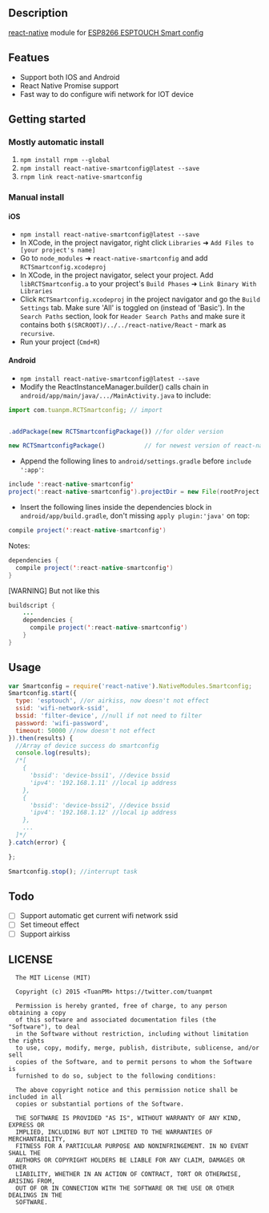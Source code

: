 

## Description

[react-native](https://github.com/facebook/react-native) module for [ESP8266 ESPTOUCH Smart config](https://github.com/EspressifApp)

## Featues
* Support both IOS and Android
* React Native Promise support
* Fast way to do configure wifi network for IOT device

## Getting started
### Mostly automatic install
1. `npm install rnpm --global`
2. `npm install react-native-smartconfig@latest --save`
3. `rnpm link react-native-smartconfig`

### Manual install
#### iOS
- `npm install react-native-smartconfig@latest --save`
-  In XCode, in the project navigator, right click `Libraries` ➜ `Add Files to [your project's name]`
- Go to `node_modules` ➜ `react-native-smartconfig` and add `RCTSmartconfig.xcodeproj`
- In XCode, in the project navigator, select your project. Add `libRCTSmartconfig.a` to your project's `Build Phases` ➜ `Link Binary With Libraries`
- Click `RCTSmartconfig.xcodeproj` in the project navigator and go the `Build Settings` tab. Make sure 'All' is toggled on (instead of 'Basic'). In the `Search Paths` section, look for `Header Search Paths` and make sure it contains both `$(SRCROOT)/../../react-native/React` - mark  as `recursive`.
- Run your project (`Cmd+R`)


#### Android

-  `npm install react-native-smartconfig@latest --save`
-   Modify the ReactInstanceManager.builder() calls chain in `android/app/main/java/.../MainActivity.java` to include:

```javascript
import com.tuanpm.RCTSmartconfig; // import


.addPackage(new RCTSmartconfigPackage()) //for older version

new RCTSmartconfigPackage()           // for newest version of react-native
```

-  Append the following lines to `android/settings.gradle` before `include ':app'`:

```java
include ':react-native-smartconfig'
project(':react-native-smartconfig').projectDir = new File(rootProject.projectDir, 	'../node_modules/react-native-smartconfig/android')
```

- Insert the following lines inside the dependencies block in `android/app/build.gradle`, don't missing `apply plugin:'java'` on top:

```java
compile project(':react-native-smartconfig')
```

Notes:

```java
dependencies {
  compile project(':react-native-smartconfig')
}
```

[WARNING]
But not like this

```java
buildscript {
    ...
    dependencies {
      compile project(':react-native-smartconfig')
    }
}
```

## Usage

```javascript
var Smartconfig = require('react-native').NativeModules.Smartconfig;
Smartconfig.start({
  type: 'esptouch', //or airkiss, now doesn't not effect
  ssid: 'wifi-network-ssid',
  bssid: 'filter-device', //null if not need to filter
  password: 'wifi-password',
  timeout: 50000 //now doesn't not effect
}).then(results) {
  //Array of device success do smartconfig
  console.log(results);
  /*[
    {
      'bssid': 'device-bssi1', //device bssid
      'ipv4': '192.168.1.11' //local ip address
    },
    {
      'bssid': 'device-bssi2', //device bssid
      'ipv4': '192.168.1.12' //local ip address
    },
    ...
  ]*/
}.catch(error) {

};

Smartconfig.stop(); //interrupt task
```

## Todo

* [ ] Support automatic get current wifi network ssid
* [ ] Set timeout effect
* [ ] Support airkiss

## LICENSE

```
  The MIT License (MIT)

  Copyright (c) 2015 <TuanPM> https://twitter.com/tuanpmt

  Permission is hereby granted, free of charge, to any person obtaining a copy
  of this software and associated documentation files (the "Software"), to deal
  in the Software without restriction, including without limitation the rights
  to use, copy, modify, merge, publish, distribute, sublicense, and/or sell
  copies of the Software, and to permit persons to whom the Software is
  furnished to do so, subject to the following conditions:

  The above copyright notice and this permission notice shall be included in all
  copies or substantial portions of the Software.

  THE SOFTWARE IS PROVIDED "AS IS", WITHOUT WARRANTY OF ANY KIND, EXPRESS OR
  IMPLIED, INCLUDING BUT NOT LIMITED TO THE WARRANTIES OF MERCHANTABILITY,
  FITNESS FOR A PARTICULAR PURPOSE AND NONINFRINGEMENT. IN NO EVENT SHALL THE
  AUTHORS OR COPYRIGHT HOLDERS BE LIABLE FOR ANY CLAIM, DAMAGES OR OTHER
  LIABILITY, WHETHER IN AN ACTION OF CONTRACT, TORT OR OTHERWISE, ARISING FROM,
  OUT OF OR IN CONNECTION WITH THE SOFTWARE OR THE USE OR OTHER DEALINGS IN THE
  SOFTWARE.
```
